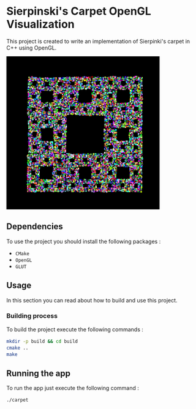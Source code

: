 # Sierpinski's Carpet OpenGL Visualization

This project is created to write an implementation of Sierpinki's carpet in C++ using OpenGL.

![Carpet](docs/images/carpet.png)

## Dependencies

To use the project you should install the following packages :

* `CMake`
* `OpenGL`
* `GLUT`

## Usage

In this section you can read about how to build and use this project.

### Building process

To build the project execute the following commands :

```bash
mkdir -p build && cd build
cmake ..
make
```

## Running the app

To run the app just execute the following command :

``` bash
./carpet
```
